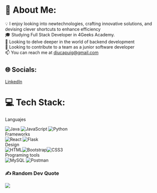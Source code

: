# 💫 About Me:
💡 I enjoy looking into newtechnologies, crafting innovative solutions, and devising clever shortcuts to enhance efficiency<br>🎓 Studying Full Stack Developer in 4Geeks Academy.<br>🔭 Looking to delve deeper in the world of backend development<br>🤝 Looking to contribute to a team as a junior software developer<br>📫 You can reach me at diucapuig@gmail.com


## 🌐 Socials:
[LinkedIn](https://www.linkedin.com/in/diuca-puig-42b871252/)  
# 💻 Tech Stack:
  Languajes <br />
  
![Java](https://img.shields.io/badge/java-%23ED8B00.svg?style=for-the-badge&logo=java&logoColor=white) ![JavaScript](https://img.shields.io/badge/javascript-%23323330.svg?style=for-the-badge&logo=javascript&logoColor=%23F7DF1E) ![Python](https://img.shields.io/badge/python-3670A0?style=for-the-badge&logo=python&logoColor=ffdd54)
<br/>  Frameworks<br />
![React](https://img.shields.io/badge/react-%2320232a.svg?style=for-the-badge&logo=react&logoColor=%2361DAFB) ![Flask](https://img.shields.io/badge/flask-%23000.svg?style=for-the-badge&logo=flask&logoColor=white) 
 <br/> Design<br/> 
![HTML](https://img.shields.io/badge/HTML5-E34F26?style=for-the-badge&logo=html5&logoColor=white)![Bootstrap](https://img.shields.io/badge/bootstrap-%23563D7C.svg?style=for-the-badge&logo=bootstrap&logoColor=white)![CSS3](https://img.shields.io/badge/css3-%231572B6.svg?style=for-the-badge&logo=css3&logoColor=white)
 <br/> Programing tools<br /> 
![MySQL](https://img.shields.io/badge/mysql-%2300f.svg?style=for-the-badge&logo=mysql&logoColor=white) ![Postman](https://img.shields.io/badge/Postman-FF6C37?style=for-the-badge&logo=Postman&logoColor=white)


### ✍️ Random Dev Quote
![](https://quotes-github-readme.vercel.app/api?type=horizontal&theme=radical)

<!-- Proudly created with GPRM ( https://gprm.itsvg.in ) -->

[linkedin-url]:https://www.linkedin.com/in/diuca-puig-42b871252/
